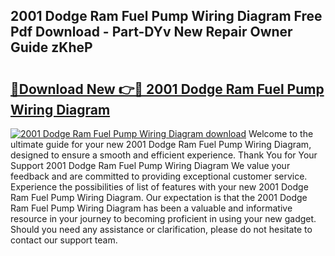 ## 2001 Dodge Ram Fuel Pump Wiring Diagram Free Pdf Download - Part-DYv New Repair Owner Guide zKheP

# <h2><a href="http://dftu81.blite.top/?on=2001+Dodge+Ram+Fuel+Pump+Wiring+Diagram">🔗Download New 👉🔴 2001 Dodge Ram Fuel Pump Wiring Diagram</a></h2>

[![2001 Dodge Ram Fuel Pump Wiring Diagram download](https://i.imgur.com/lujVjoI.png)](http://dftu81.blite.top/?on=2001+Dodge+Ram+Fuel+Pump+Wiring+Diagram)
Welcome to the ultimate guide for your new 2001 Dodge Ram Fuel Pump Wiring Diagram, designed to ensure a smooth and efficient experience. Thank You for Your Support 2001 Dodge Ram Fuel Pump Wiring Diagram We value your feedback and are committed to providing exceptional customer service. Experience the possibilities of list of features with your new 2001 Dodge Ram Fuel Pump Wiring Diagram. Our expectation is that the 2001 Dodge Ram Fuel Pump Wiring Diagram has been a valuable and informative resource in your journey to becoming proficient in using your new gadget. Should you need any assistance or clarification, please do not hesitate to contact our support team.
